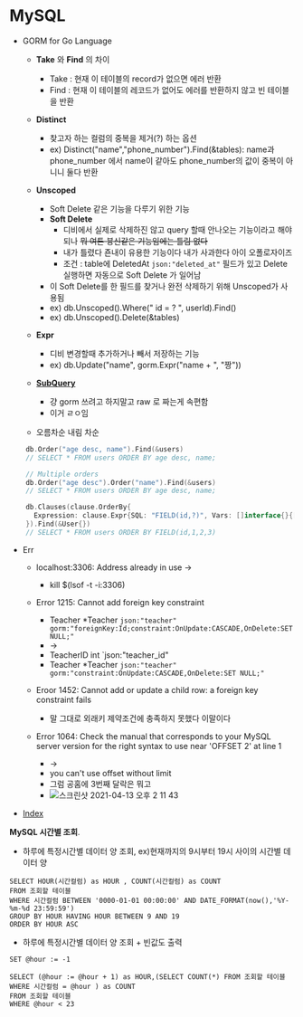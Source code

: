 # MySQL

- GORM for Go Language
    - **Take** 와 **Find** 의 차이 
        - Take : 현재 이 테이블의 record가 없으면 에러 반환
        - Find : 현재 이 테이블의 레코드가 없어도 에러를 반환하지 않고 빈 테이블을 반환 
    - **Distinct** 
        - 찾고자 하는 컬럼의 중복을 제거(?) 하는 옵션 
        - ex) Distinct("name","phone_number").Find(&tables): name과 phone_number 에서 name이 같아도 phone_number의 값이 중복이 아니니 둘다 반환   
    - **Unscoped**
        - Soft Delete 같은 기능을 다루기 위한 기능 
        - **Soft Delete** 
            - 디비에서 실제로 삭제하진 않고 query 할때 안나오는 기능이라고 해야 되나 ~~뭐 여튼 븅신같은 기능임에는 틀림 없다~~
            - 내가 틀렸다 죤내이 유용한 기능이다 내가 사과한다 아이 오폴로자이즈
            - 조건 : table에 DeletedAt `json:"deleted_at"` 필드가 있고 Delete 실행하면 자동으로 Soft Delete 가 일어남  
        - 이 Soft Delete를 한 필드를 찾거나 완전 삭제하기 위해 Unscoped가 사용됨
        - ex) db.Unscoped().Where(" id = ? ", userId).Find()
        - ex) db.Unscoped().Delete(&tables)
    - **Expr** 
        - 디비 변경할때 추가하거나 빼서 저장하는 기능
        - ex) db.Update("name", gorm.Expr("name + ", "짱"))
    - [**SubQuery**](https://snowple.tistory.com/360)
        - 걍 gorm 쓰려고 하지말고 raw 로 짜는게 속편함  
        - 이거 ㄹㅇ임    

    - 오름차순 내림 차순
    
```go
    db.Order("age desc, name").Find(&users)
    // SELECT * FROM users ORDER BY age desc, name;

    // Multiple orders
    db.Order("age desc").Order("name").Find(&users)
    // SELECT * FROM users ORDER BY age desc, name;

    db.Clauses(clause.OrderBy{
      Expression: clause.Expr{SQL: "FIELD(id,?)", Vars: []interface{}{[]int{1, 2, 3}}, WithoutParentheses: true},
    }).Find(&User{})
    // SELECT * FROM users ORDER BY FIELD(id,1,2,3)
```

- Err
    - localhost:3306: Address already in use -> 
        - kill $(lsof -t -i:3306)
    
    - Error 1215: Cannot add foreign key constraint
        - Teacher *Teacher `json:"teacher" gorm:"foreignKey:Id;constraint:OnUpdate:CASCADE,OnDelete:SET NULL;"`
        - -> 
        - TeacherID int `json:"teacher_id"
        - Teacher *Teacher `json:"teacher" gorm:"constraint:OnUpdate:CASCADE,OnDelete:SET NULL;"`
    - Eroor 1452:  Cannot add or update a child row: a foreign key constraint fails
        - 말 그대로 외래키 제약조건에 충족하지 못했다 이말이다
        
    - Error 1064: Check the manual that corresponds to your MySQL server version for the right syntax to use near 'OFFSET 2' at line 1
        - ->
        - you can't use offset without limit 
        - 그럼 공홈에 3번째 달락은 뭐고 
        - ![스크린샷 2021-04-13 오후 2 11 43](https://user-images.githubusercontent.com/56465854/114499986-2e277d00-9c62-11eb-914c-cfab1ebd80b1.png)


- [Index](https://zorba91.tistory.com/292)  

**MySQL 시간별 조회**. 
- 하루에 특정시간별 데이터 양 조회, ex)현재까지의 9시부터 19시 사이의 시간별 데이터 양 
```mysql
SELECT HOUR(시간컬럼) as HOUR , COUNT(시간컬럼) as COUNT
FROM 조회할 테이블
WHERE 시간컬럼 BETWEEN '0000-01-01 00:00:00' AND DATE_FORMAT(now(),'%Y-%m-%d 23:59:59')
GROUP BY HOUR HAVING HOUR BETWEEN 9 AND 19
ORDER BY HOUR ASC
```

- 하루에 특정시간별 데이터 양 조회 + 빈값도 출력 
```mysql
SET @hour := -1

SELECT (@hour := @hour + 1) as HOUR,(SELECT COUNT(*) FROM 조회할 테이블 WHERE 시간컬럼 = @hour ) as COUNT
FROM 조회할 테이블
WHERE @hour < 23
```

